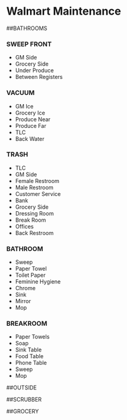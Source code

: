 # Walmart Maintenance

##BATHROOMS

### SWEEP FRONT
- GM Side
- Grocery Side
- Under Produce
- Between Registers

### VACUUM
- GM Ice
- Grocery Ice
- Produce Near
- Produce Far
- TLC
- Back Water

### TRASH
- TLC
- GM Side
- Female Restroom
- Male Restroom
- Customer Service
- Bank
- Grocery Side
- Dressing Room
- Break Room
- Offices
- Back Restroom

### BATHROOM
- Sweep
- Paper Towel
- Toilet Paper
- Feminine Hygiene
- Chrome
- Sink
- Mirror
- Mop

### BREAKROOM
- Paper Towels
- Soap
- Sink Table
- Food Table
- Phone Table
- Sweep
- Mop

##OUTSIDE

##SCRUBBER

##GROCERY
